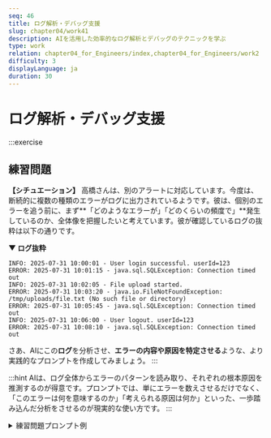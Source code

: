 ```yaml
---
seq: 46
title: ログ解析・デバッグ支援
slug: chapter04/work41
description: AIを活用した効率的なログ解析とデバッグのテクニックを学ぶ
type: work
relation: chapter04_for_Engineers/index,chapter04_for_Engineers/work2
difficulty: 3
displayLanguage: ja
duration: 30
---
```

# ログ解析・デバッグ支援
:::exercise
## 練習問題

**【シチュエーション】**
高橋さんは、別のアラートに対応しています。今度は、断続的に複数の種類のエラーがログに出力されているようです。彼は、個別のエラーを追う前に、まず**「どのようなエラーが」「どのくらいの頻度で」**発生しているのか、全体像を把握したいと考えています。彼が確認しているログの抜粋は以下の通りです。

**▼ ログ抜粋**
```
INFO: 2025-07-31 10:00:01 - User login successful. userId=123
ERROR: 2025-07-31 10:01:15 - java.sql.SQLException: Connection timed out
INFO: 2025-07-31 10:02:05 - File upload started.
ERROR: 2025-07-31 10:03:20 - java.io.FileNotFoundException: /tmp/uploads/file.txt (No such file or directory)
ERROR: 2025-07-31 10:05:45 - java.sql.SQLException: Connection timed out
INFO: 2025-07-31 10:06:00 - User logout. userId=123
ERROR: 2025-07-31 10:08:10 - java.sql.SQLException: Connection timed out
```
さあ、AIにこの**ログ**を分析させ、**エラーの内容や原因を特定させる**ような、より実践的なプロンプトを作成してみましょう。
:::

:::hint
AIは、ログ全体からエラーのパターンを読み取り、それぞれの根本原因を推測するのが得意です。プロンプトでは、単にエラーを数えさせるだけでなく、「このエラーは何を意味するのか」「考えられる原因は何か」といった、一歩踏み込んだ分析をさせるのが現実的な使い方です。
:::

<details>
<summary>練習問題プロンプト例</summary>

```
あなたは、システムの安定性を監視するSRE（Site Reliability Engineer）です。
以下のログの抜粋から、発生しているエラーを分析してください。

# ログ抜粋
INFO: 2025-07-31 10:00:01 - User login successful. userId=123
ERROR: 2025-07-31 10:01:15 - java.sql.SQLException: Connection timed out
INFO: 2025-07-31 10:02:05 - File upload started.
ERROR: 2025-07-31 10:03:20 - java.io.FileNotFoundException: /tmp/uploads/file.txt (No such file or directory)
ERROR: 2025-07-31 10:05:45 - java.sql.SQLException: Connection timed out
INFO: 2025-07-31 10:06:00 - User logout. userId=123
ERROR: 2025-07-31 10:08:10 - java.sql.SQLException: Connection timed out

# 指示
1.  ログに含まれる2種類のエラーメッセージを特定してください。
2.  それぞれのエラーについて、メッセージから直接的に分かる原因を説明してください。
3.  特に`java.sql.SQLException: Connection timed out`について、システムレベルで考えられる根本的な原因を3つ推測してください。
```

### AI回答出力例

```
承知いたしました。ログを分析し、レポートします。

### 1. エラーメッセージの特定
ログからは、以下の2種類のエラーが確認できます。
* `java.sql.SQLException: Connection timed out`
* `java.io.FileNotFoundException: /tmp/uploads/file.txt (No such file or directory)`

### 2. 各エラーの直接的な原因
* **`FileNotFoundException`**: 指定されたパス `/tmp/uploads/file.txt` にファイルが存在しないため、読み込みまたは書き込みに失敗しています。
* **`SQLException: Connection timed out`**: アプリケーションがデータベースに接続しようとした際、一定時間内に応答がなかったことを示します。

### 3. `Connection timed out`の根本原因の推測
このエラーの根本的な原因としては、以下のようなシステムレベルの問題が考えられます。
1.  **データベースサーバーの高負荷**: 多数のクエリが集中するなどしてデータベースの負荷が高まり、新しい接続に応答できなくなっている。
2.  **ネットワークの問題**: アプリケーションサーバーとデータベースサーバー間のネットワーク経路で、遅延やパケットロスが発生している。
3.  **設定の不備**: アプリケーションのデータベース接続プールの設定（最大接続数など）が不適切で、コネクションが枯渇している。
```

</summary>


